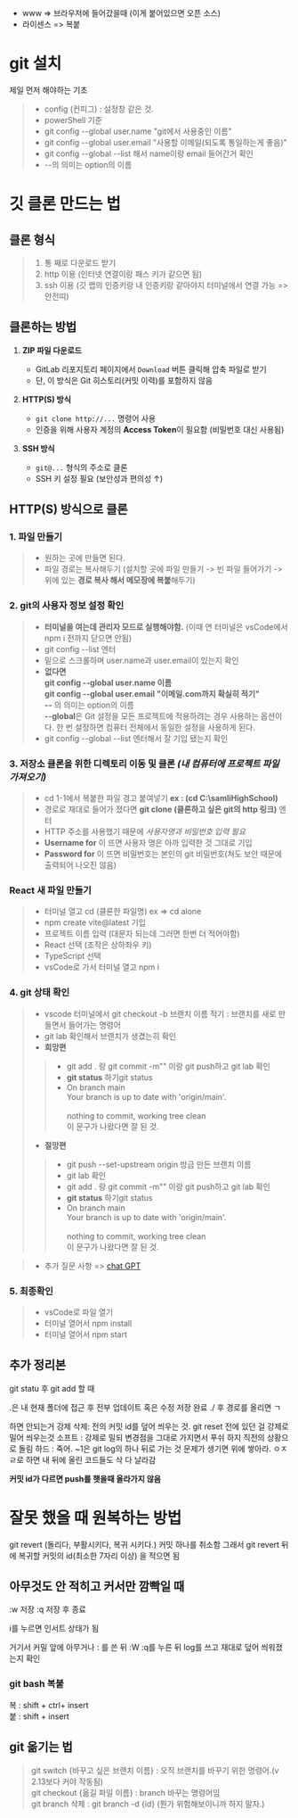- www => 브라우저에 들어갔을때 (이게 붙어있으면 오픈 소스)
- 라이센스 => 복붙

# git 설치
제일 먼저 해야하는 기초
>- config (컨피그) : 설정창 같은 것.
>- powerShell 기준 
>- git config --global user.name "git에서 사용중인 이름"
>- git config --global user.email "사용할 이메일(되도록 통일하는게 좋음)"
>- git config --global --list 해서 name이랑 email 들어간거 확인
>- --의 의미는 option의 이름

# 깃 클론 만드는 법
## 클론 형식
>1. 통 째로 다운로드 받기
>2. http 이용 (인터넷 연결이랑 패스 키가 같으면 됨)
>3. ssh 이용 (깃 랩의 인증키랑 내 인증키랑 같아야지 터미널에서 연결 가능 => 안전띠)


## 클론하는 방법
1. **ZIP 파일 다운로드**
   - GitLab 리포지토리 페이지에서 `Download` 버튼 클릭해 압축 파일로 받기
   - 단, 이 방식은 Git 히스토리(커밋 이력)를 포함하지 않음

2. **HTTP(S) 방식** 
   - `git clone http://...` 명령어 사용
   - 인증을 위해 사용자 계정의 **Access Token**이 필요함 (비밀번호 대신 사용됨)

3. **SSH 방식**
   - `git@...` 형식의 주소로 클론
   - SSH 키 설정 필요 (보안성과 편의성 ↑)


## **HTTP(S) 방식**으로 클론
### 1. 파일 만들기
  >- 원하는 곳에 만들면 된다.
  >- 파일 경로는 복사해두기 (설치할 곳에 파일 만들기 -> 빈 파일 들어가기 -> 위에 있는 **경로 복사 해서 메모장에 복붙**해두기)
### 2. git의 사용자 정보 설정 확인
  >- **터미널을 여는데 관리자 모드로 실행해야함.** (이때 연 터미널은 vsCode에서 npm i 전까지 닫으면 안됨)
  >- git config --list 엔터
  >- 밑으로 스크롤하며 user.name과 user.email이 있는지 확인
  >- **없다면** <br>
  **git config --global user.name 이름**<br>
  **git config --global user.email "이메일.com까지 확실히 적기"**<br>
  **--** 의 의미는 option의 이름 <br>
  **--global**은 Git 설정을 모든 프로젝트에 적용하려는 경우 사용하는 옵션이다. 한 번 설정하면 컴퓨터 전체에서 동일한 설정을 사용하게 된다.
  >- git config --global --list 엔터해서 잘 기입 됐는지 확인
### 3. 저장소 클론을 위한 디렉토리 이동 및 클론 *(내 컴퓨터에 프로젝트 파일 가져오기)*
  >- cd 1-1에서 복붙한 파일 경고 붙여넣기 **ex : (cd C:\samliHighSchool)**
  >- 경로로 재대로 들어가 졌다면 **git clone (클론하고 싶은 git의 http 링크)** 엔터
  >- HTTP 주소를 사용했기 때문에 *사용자명과 비밀번호 입력 필요*
  >- **Username for** 이 뜨면 사용자 명은 아까 입력한 것 그대로 기입
  >- **Password for** 이 뜨면 비밀번호는 본인의 git 비밀번호(쳐도 보안 때문에 출력되어 나오진 않음)
### React 새 파일 만들기
>- 터미널 열고 cd (클론한 파일명) ex => cd alone
>- npm create vite@latest 기입
>- 프로젝트 이름 입력 (대문자 되는데 그러면 한번 더 적어야함)
>- React 선택 (조작은 상하좌우 키)
>- TypeScript 선택
>- vsCode로 가서 터미널 열고 npm i

### 4. git 상태 확인
>- vscode 터미널에서 git checkout -b 브랜치 이름 적기 : 브랜치를 새로 만들면서 들어가는 명령어
>- git lab 확인해서 브랜치가 생겼는히 확인
   >- **희망편**
   >>- git add . 랑 git commit -m"" 이랑 git push하고 git lab 확인
   >>- **git status** 하기git status
   >>- On branch main<br>Your branch is up to date with 'origin/main'.<br><br>nothing to commit, working tree clean <br> 이 문구가 나왔다면 잘 된 것.
   >- **절망편**
   >>- git push --set-upstream origin 방금 만든 브랜치 이름
   >>- git lab 확인
   >>- git add . 랑 git commit -m"" 이랑 git push하고 git lab 확인
   >>- **git status** 하기git status
   >>- On branch main<br>Your branch is up to date with 'origin/main'.<br><br>nothing to commit, working tree clean <br> 이 문구가 나왔다면 잘 된 것.

>-  추가 질문 사항 => [chat GPT](https://chatgpt.com/)
   
### 5. 최종확인
>- vsCode로 파일 열기
>- 터미널 열어서 npm install
>- 터미널 열어서 npm start

## 추가 정리본
git statu 후
git add 할 때 

.은 내 현재 폴더에 접근 후 전부 업데이트 혹은 수정 저장 완료
./ 후 경로를 올리면 ㄱ



하면 안되는거
  강제 삭제: 전의 커밋 id를 덮어 씌우는 것.
  git reset 전에 있던 걸 강제로 밀어 씌우는것
  소프트 : 강제로 밀되 변경점을 그대로 가지면서 푸쉬 하지 직전의 상황으로 돌림
  하드 : 죽어.
  ~1은 git log의 하나 뒤로 가는 것
  문제가 생기면 위에 쌓아라. ㅇㅈㄹ로 하면 내 뒤에 올린 코드들도 삭 다 날라감

**커밋 id가 다르면 push를 햇을때 올라가지 않음**


# 잘못 했을 때 원복하는 방법
git revert (돌리다, 부활시키다, 복귀 시키다.) 커밋 하나를 취소함
그래서 git revert 뒤에 복귀할 커밋의 id(최소한 7자리 이상) 을 적으면 됨

## 아무것도 안 적히고 커서만 깜빡일 때
:w 저장
:q 저장 후 종료

i를 누르면 인서트 상태가 됨

거기서 커밀 앞에 아무거나 : 를 쓴 뒤 :W :q를 누른 뒤 log를 쓰고 재대로 덮어 씌워졌는지 확인



### git bash 복붙
복 : shift + ctrl+ insert <br>
붙 : shift + insert


## git 옮기는 법
> git switch {바꾸고 싶은 브랜치 이름} : 오직 브랜치를 바꾸기 위한 명령어.(v 2.13보다 커야 작동됨)<br>
> git checkout {옮길 파일 이름} : branch 바꾸는 명령어임 <br>
> git branch 삭제 : git branch -d {id} (뭔가 위험해보이니까 하지 말자.)<br>





